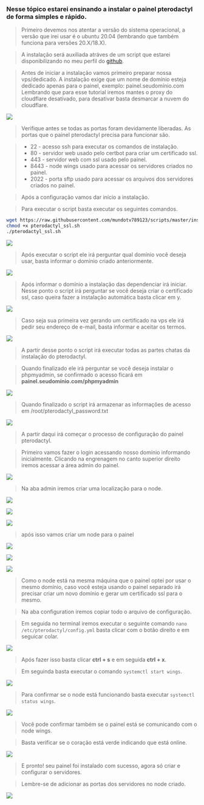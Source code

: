 ### **Nesse tópico estarei ensinando a instalar o painel pterodactyl de forma simples e rápido.**

> Primeiro devemos nos atentar a versão do sistema operacional, a versão que irei usar é o ubuntu 20.04 (lembrando que também funciona para versões 20.X/18.X).

> A instalação será auxiliada atráves de um script que estarei disponibilizando no meu perfil do [github](https://github.com/mundotv789123/scripts/blob/master/install/pterodactyl_ssl.sh).

> Antes de iniciar a instalação vamos primeiro preparar nossa vps/dedicado.
A instalação exige que um nome de domínio esteja dedicado apenas para o painel, exemplo: painel.seudomínio.com
Lembrando que para esse tutorial iremos mantes o proxy do cloudflare desativado, para desativar basta desmarcar a nuvem do cloudflare.

![](https://mundotv789123.pages.dev/imgs/1652539624792.png)

> Verifique antes se todas as portas foram devidamente liberadas.
As portas que o painel pterodactyl precisa para funcionar são.

> - 22 - acesso ssh para executar os comandos de instalação.
> - 80 - servidor web usado pelo certbot para criar um certificado ssl.
> - 443 - servidor web com ssl usado pelo painel.
> - 8443 - node wings usado para acessar os servidores criados no painel.
> - 2022 - porta sftp usado para acessar os arquivos dos servidores criados no painel.

> Após a configuração vamos dar início a instalação.

> Para executar o script basta executar os seguintes comandos.

```bash
wget https://raw.githubusercontent.com/mundotv789123/scripts/master/install/pterodactyl_ssl.sh
chmod +x pterodactyl_ssl.sh
./pterodactyl_ssl.sh
```

![](https://mundotv789123.pages.dev/imgs/1652540268487.png)

> Após executar o script ele irá perguntar qual domínio você deseja usar, basta informar o domínio criado anteriormente.

![](https://mundotv789123.pages.dev/imgs/1652540483149.png)

> Após informar o domínio a instalação das dependenciar irá iniciar.
Nesse ponto o script irá perguntar se você deseja criar o certificado ssl, caso queira fazer a instalação automática basta clicar em y.

![](https://mundotv789123.pages.dev/imgs/1652540583857.png)

> Caso seja sua primeira vez gerando um certificado na vps ele irá pedir seu endereço de e-mail, basta informar e aceitar os termos.

![](https://mundotv789123.pages.dev/imgs/1652540672069.png)

> A partir desse ponto o script irá executar todas as partes chatas da instalação do pterodactyl.

> Quando finalizado ele irá perguntar se você deseja instalar o phpmyadmin, se confirmado o acesso ficará em **painel.seudomínio.com/phpmyadmin**

![](https://mundotv789123.pages.dev/imgs/1652540849291.png)

> Quando finalizado o script irá armazenar as informações de acesso em /root/pterodactyl_password.txt

![](https://mundotv789123.pages.dev/imgs/1652541032846.png)

> A partir daqui irá começar o processo de configuração do painel pterodactyl.

> Primeiro vamos fazer o login acessando nosso domínio informando inicialmente.
> Clicando na engrenagem no canto superior direito iremos acessar a área admin do painel.

![](https://mundotv789123.pages.dev/imgs/1652541149055.png)

> Na aba admin iremos criar uma localização para o node.

![](https://mundotv789123.pages.dev/imgs/1652541207666.png)

![](https://mundotv789123.pages.dev/imgs/1652541237006.png)

![](https://mundotv789123.pages.dev/imgs/1652541299765.png)

> após isso vamos criar um node para o painel

![](https://mundotv789123.pages.dev/imgs/1652541339150.png)

![](https://mundotv789123.pages.dev/imgs/1652541376568.png)

![](https://mundotv789123.pages.dev/imgs/1652541531220.png)

> Como o node está na mesma máquina que o painel optei por usar o mesmo domínio, caso você esteja usando o painel separado irá precisar criar um novo domínio e gerar um certificado ssl para o mesmo.

> Na aba configuration iremos copiar todo o arquivo de configuração.

> Em seguida no terminal iremos executar o seguinte comando `nano /etc/pterodactyl/config.yml` basta clicar com o botão direito e em seguicar colar.

![](https://mundotv789123.pages.dev/imgs/1652541825487.png)

> Após fazer isso basta clicar **ctrl + s** e em seguida **ctrl + x**.

> Em seguinda basta executar o comando `systemctl start wings`.

![](https://mundotv789123.pages.dev/imgs/1652541905590.png)

> Para confirmar se o node está funcionando basta executar `systemctl status wings`.

![](https://mundotv789123.pages.dev/imgs/1652541959398.png)

> Você pode confirmar também se o painel está se comunicando com o node wings.

> Basta verificar se o coração está verde indicando que está online.

![](https://mundotv789123.pages.dev/imgs/1652542039171.png)

> E pronto! seu painel foi instalado com sucesso, agora só criar e configurar o servidores.

> Lembre-se de adicionar as portas dos servidores no node criado.

![](https://mundotv789123.pages.dev/imgs/1652542124916.png)
